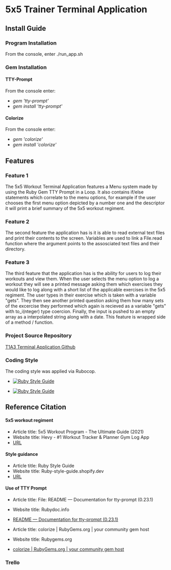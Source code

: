 # **5x5 Trainer Terminal Application**

## **Install Guide**

### **Program Installation**
From the console, enter ./run_app.sh

### **Gem Installation**

#### **TTY-Prompt**

From the console enter:

- *gem 'tty-prompt'*
- *gem install 'tty-prompt'*
#### **Colorize**
From the console enter:

- *gem 'colorize'*
- *gem install 'colorize'*

## **Features**

### **Feature 1**

The 5x5 Workout Terminal Application features a Menu system made by using the Ruby Gem TTY Prompt in a Loop.  It also contains if/else statements which correlate to the menu options, for example if the user chooses the first menu option depicted by a number one and the descriptor it will print a brief summary of the 5x5 workout regiment.

### **Feature 2**

The second feature the application has is it is able to read external text files and print their contents to the screen.  Variables are used to link a File.read function where the argument points to the assosciated text files and their directory.

### **Feature 3**

The third feature that the application has is the ability for users to log their workouts and view them.  When the user selects the menu option to log a workout they will see a printed message asking them which exercises they would like to log along with a short list of the applicable exercises in the 5x5 regiment.  The user types in their exercise which is taken with a variable "gets".  They then see another printed question asking them how many sets of the excercise they performed which again is recieved as a variable "gets" with to_i(nteger) type coercion.
Finally, the input is pushed to an empty array as a interpolated string along with a date.
This feature is wrapped side of a method / function.

### Project Source Repository

[T1A3 Terminal Application Github](https://github.com/VittorioBianco/VittorioBianco_T1A3)

### Coding Style
The coding style was applied via Rubocop.
- [![Ruby Style Guide](https://img.shields.io/badge/code_style-rubocop-brightgreen.svg)](https://github.com/rubocop/rubocop)

- [![Ruby Style Guide](https://img.shields.io/badge/code_style-community-brightgreen.svg)](https://rubystyle.guide)

## **Reference Citation**

#### **5x5 workout regiment**
- Article title:	5x5 Workout Program - The Ultimate Guide (2021)
- Website title:	Hevy - #1 Workout Tracker & Planner Gym Log App
- [URL](Https://www.hevyapp.com/5x5-workout/)
#### **Style guidance**
- Article title:	Ruby Style Guide
- Website title:	Ruby-style-guide.shopify.dev
- [URL](https://ruby-style-guide.shopify.dev/)

#### **Use of TTY Prompt**
- Article title:	File: README — Documentation for tty-prompt (0.23.1)
- Website title:	Rubydoc.info
- [README — Documentation for tty-prompt (0.23.1)](https://www.rubydoc.info/gems/tty-prompt)


- Article title:	colorize | RubyGems.org | your community gem host
- Website title:	Rubygems.org
- [colorize | RubyGems.org | your community gem host](https://rubygems.org/gems/colorize/versions/0.8.1)


### Trello



